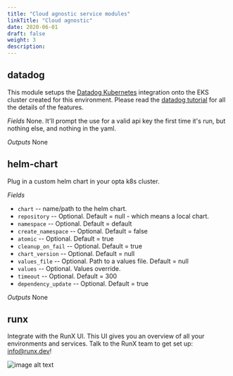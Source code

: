 ```yaml
---
title: "Cloud agnostic service modules"
linkTitle: "Cloud agnostic"
date: 2020-06-01
draft: false
weight: 3
description:
---
```


## datadog
This module setups the [Datadog Kubernetes](https://docs.datadoghq.com/agent/kubernetes/?tab=helm) integration onto
the EKS cluster created for this environment. Please read the [datadog tutorial](/docs/tutorials/datadog) for all the
details of the features.

*Fields*
None. It'll prompt the use for a valid api key the first time it's run, but nothing else, and nothing in the yaml.

*Outputs*
None

## helm-chart

Plug in a custom helm chart in your opta k8s cluster.

*Fields*
* `chart` -- name/path to the helm chart.
* `repository` -- Optional. Default = null - which means a local chart.
* `namespace` -- Optional. Default = default
* `create_namespace` -- Optional. Default = false
* `atomic` -- Optional. Default = true
* `cleanup_on_fail` -- Optional. Default = true
* `chart_version` -- Optional. Default = null
* `values_file` -- Optional. Path to a values file. Default = null
* `values` -- Optional. Values override.
* `timeout` -- Optional. Default = 300
* `dependency_update` -- Optional. Default = true

*Outputs*
None

## runx

Integrate with the RunX UI. This UI gives you an overview of all your
environments and services. Talk to the RunX team to get set up: info@runx.dev!

![image alt text](/images/runx-dashboard.png)
